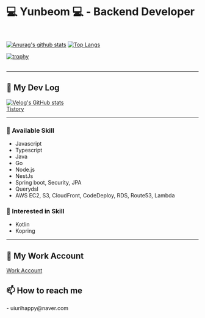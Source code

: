 
# 💻 Yunbeom 💻 - Backend Developer
 
<br/>
 
[![Anurag's github stats](https://github-readme-stats.vercel.app/api?username=uiurihappy&show_icons=true&theme=vuefy)](https://github.com/uiurihappy/uiurihappy)
[![Top Langs](https://github-readme-stats.vercel.app/api/top-langs/?username=uiurihappy&layout=compact&langs_count=8&theme=white)](https://github.com/uiurihappy?tab=repositories&q=&type=&language=java&sort=)



[![trophy](https://github-profile-trophy.vercel.app/?username=uiurihappy&theme=flat&column=7)](https://github.com/uiurihappy?tab=overview&from=2023-01-01&to=2023-12-31)
<br/>
<br/>

---

## 📝 My Dev Log

<!-- <a href="https://ybchar.notion.site/Yunbeom-d81729a2f1be49b3bda27137726f23d9"> DevLog Notion</a> <br/> -->
[![Velog's GitHub stats](https://velog-readme-stats.vercel.app/api?name=uiurihappy)](https://velog.io/@uiurihappy)
<br/>
<a href="https://ybchar.tistory.com"> Tistory </a> <br/>

---

### 📝 Available Skill
- Javascript
- Typescript
- Java
- Go
- Node.js
- NestJs
- Spring boot, Security, JPA
- Querydsl
- AWS EC2, S3, CloudFront, CodeDeploy, RDS, Route53, Lambda

### 📝 Interested in Skill
- Kotlin
- Kopring

<!-- <a href=#><img src="contributions.svg"></a> -->

---

## 💼 My Work Account
<a href="https://github.com/ybchar"> Work Account </a> <br/>



<h2> 📫 How to reach me </h2>
- uiurihappy@naver.com
<br/>

<!--
<div align=center><h1>📚 STACKS</h1></div>

<div align="center">
  <img src="https://img.shields.io/badge/java-%23ED8B00.svg?style=for-the-badge&logo=java&logoColor=white" /> 

  <img src="https://img.shields.io/badge/typescript-%23007ACC.svg?style=for-the-badge&logo=typescript&logoColor=white" />
  <img src="https://img.shields.io/badge/javascript-%23323330.svg?style=for-the-badge&logo=javascript&logoColor=%23F7DF1E" />
  <br />
  <img src="https://img.shields.io/badge/spring_boot-%236DB33F.svg?style=for-the-badge&logo=spring&logoColor=white">
  <img src="https://img.shields.io/badge/node.js-6DA55F?style=for-the-badge&logo=node.js&logoColor=white" />
  <img src="https://img.shields.io/badge/mysql-%2300f.svg?style=for-the-badge&logo=mysql&logoColor=white" />
  <img src="https://img.shields.io/badge/nestjs-%23E0234E.svg?style=for-the-badge&logo=nestjs&logoColor=white" />
  <img src="https://img.shields.io/badge/express-%23000000.svg?style=for-the-badge&logo=express&logoColor=white" />
  <br />
  <img src="https://img.shields.io/badge/git-%23F05033.svg?style=for-the-badge&logo=git&logoColor=white" />
  <img src="https://img.shields.io/badge/github-%23121011.svg?style=for-the-badge&logo=github&logoColor=white" />
  <img src="https://img.shields.io/badge/aws-232F3E?style=for-the-badge&logo=aws&logoColor=white">
</div>
-->
